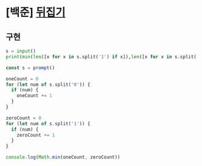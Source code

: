 # [백준] [뒤집기](https://www.acmicpc.net/problem/1439)

## 구현

```py
s = input()
print(min(len([x for x in s.split('1') if x]),len([x for x in s.split('0') if x])))
```

```js
const s = prompt()

oneCount = 0
for (let num of s.split('0')) {
  if (num) {
    oneCount += 1
  }
}

zeroCount = 0
for (let num of s.split('1')) {
  if (num) {
    zeroCount += 1
  }
}

console.log(Math.min(oneCount, zeroCount))
```